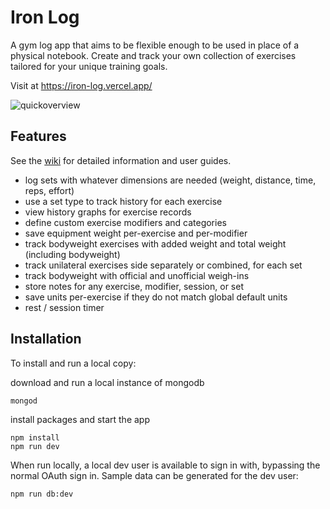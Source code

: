 # Iron Log

A gym log app that aims to be flexible enough to be used in place of a physical notebook. Create and track your own collection of exercises tailored for your unique training goals.

Visit at https://iron-log.vercel.app/

![quickoverview](https://github.com/bstephen1/iron-log/assets/17125707/31e167b3-b481-4e62-9aea-9aa40aa8f1ea)


## Features


See the [wiki](https://github.com/bstephen1/iron-log/wiki) for detailed information and user guides.

- log sets with whatever dimensions are needed (weight, distance, time, reps, effort)
- use a set type to track history for each exercise
- view history graphs for exercise records
- define custom exercise modifiers and categories
- save equipment weight per-exercise and per-modifier
- track bodyweight exercises with added weight and total weight (including bodyweight)
- track unilateral exercises side separately or combined, for each set
- track bodyweight with official and unofficial weigh-ins
- store notes for any exercise, modifier, session, or set
- save units per-exercise if they do not match global default units
- rest / session timer

## Installation

To install and run a local copy:

download and run a local instance of mongodb

```
mongod
```

install packages and start the app

```
npm install
npm run dev
```

When run locally, a local dev user is available to sign in with, bypassing the normal OAuth sign in. Sample data can be generated for the dev user:

```
npm run db:dev
```
